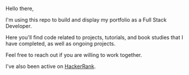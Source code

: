 Hello there,

I'm using this repo to build and display my portfolio as a Full Stack Developer. 

Here you'll find code related to projects, tutorials, and book studies that I have completed, as well as ongoing projects.

Feel free to reach out if you are willing to work together.

I've also been active on <a href=https://www.hackerrank.com/matheus_raposo>HackerRank<a>.

<!---
mraposodea2016/mraposodea2016 is a ✨ special ✨ repository because its `README.md` (this file) appears on your GitHub profile.
You can click the Preview link to take a look at your changes.
--->
